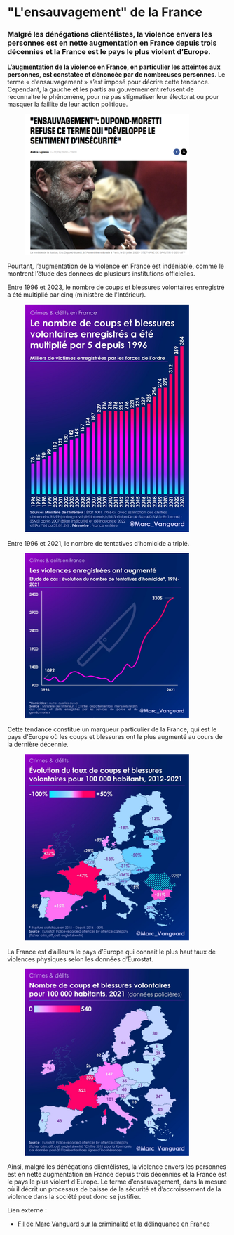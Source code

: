 # "L'ensauvagement" de la France

### Malgré les dénégations clientélistes, la violence envers les personnes est en nette augmentation en France depuis trois décennies et la France est le pays le plus violent d’Europe.

**L’augmentation de la violence en France, en particulier les atteintes aux personnes, est constatée et dénoncée par de nombreuses personnes**. Le terme « d’ensauvagement » s’est imposé pour décrire cette tendance. Cependant, la gauche et les partis au gouvernement refusent de reconnaitre le phénomène, pour ne pas stigmatiser leur électorat ou pour masquer la faillite de leur action politique.

<figure><img src="../.gitbook/assets/image (11).png" alt="" width="375"><figcaption></figcaption></figure>

Pourtant, l’augmentation de la violence en France est indéniable, comme le montrent l’étude des données de plusieurs institutions officielles.

Entre 1996 et 2023, le nombre de coups et blessures volontaires enregistré a été multiplié par cinq (ministère de l'Intérieur).

<figure><img src="../.gitbook/assets/image (1) (1) (1) (1).png" alt="" width="375"><figcaption></figcaption></figure>

Entre 1996 et 2021, le nombre de tentatives d’homicide a triplé.

<figure><img src="../.gitbook/assets/image (2) (1) (1) (1).png" alt="" width="375"><figcaption></figcaption></figure>

Cette tendance constitue un marqueur particulier de la France, qui est le pays d’Europe où les coups et blessures ont le plus augmenté au cours de la dernière décennie.

<figure><img src="../.gitbook/assets/image (3) (1) (1) (1).png" alt="" width="375"><figcaption></figcaption></figure>

La France est d’ailleurs le pays d’Europe qui connait le plus haut taux de violences physiques selon les données d’Eurostat.

<figure><img src="../.gitbook/assets/image (4) (1) (1).png" alt="" width="375"><figcaption></figcaption></figure>

Ainsi, malgré les dénégations clientélistes, la violence envers les personnes est en nette augmentation en France depuis trois décennies et la France est le pays le plus violent d’Europe. Le terme d’ensauvagement, dans la mesure où il décrit un processus de baisse de la sécurité et d’accroissement de la violence dans la société peut donc se justifier.



Lien externe :

* [Fil de Marc Vanguard sur la criminalité et la délinquance en France](https://marc-vanguard.com/status/1805626364688502830/)
